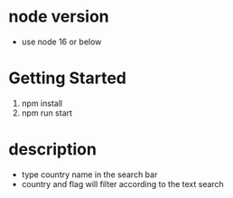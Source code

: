 # node version
- use node 16 or below

# Getting Started 
1. npm install
2. npm run start

# description
- type country name in the search bar
- country and flag will filter according to the text search
